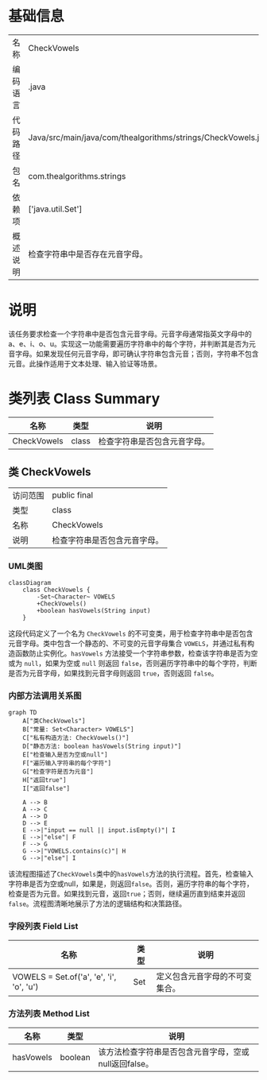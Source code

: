 # 基础信息

|      |      |
|------|------|
| 名称 | CheckVowels |
| 编码语言 | .java |
| 代码路径 | Java/src/main/java/com/thealgorithms/strings/CheckVowels.java |
| 包名 | com.thealgorithms.strings |
| 依赖项 | ['java.util.Set'] |
| 概述说明 | 检查字符串中是否存在元音字母。 |

# 说明

该任务要求检查一个字符串中是否包含元音字母。元音字母通常指英文字母中的a、e、i、o、u。实现这一功能需要遍历字符串中的每个字符，并判断其是否为元音字母。如果发现任何元音字母，即可确认字符串包含元音；否则，字符串不包含元音。此操作适用于文本处理、输入验证等场景。

# 类列表 Class Summary

| 名称   | 类型  | 说明 |
|-------|------|-------------|
| CheckVowels | class | 检查字符串是否包含元音字母。 |



## 类 CheckVowels

|      |      |
|------|------|
| 访问范围 | public final |
| 类型 | class |
| 名称 | CheckVowels |
| 说明 | 检查字符串是否包含元音字母。 |


### UML类图

```mermaid
classDiagram
    class CheckVowels {
        -Set~Character~ VOWELS
        +CheckVowels()
        +boolean hasVowels(String input)
    }
```

这段代码定义了一个名为 `CheckVowels` 的不可变类，用于检查字符串中是否包含元音字母。类中包含一个静态的、不可变的元音字母集合 `VOWELS`，并通过私有构造函数防止实例化。`hasVowels` 方法接受一个字符串参数，检查该字符串是否为空或为 `null`，如果为空或 `null` 则返回 `false`，否则遍历字符串中的每个字符，判断是否为元音字母，如果找到元音字母则返回 `true`，否则返回 `false`。


### 内部方法调用关系图

```mermaid
graph TD
    A["类CheckVowels"]
    B["常量: Set<Character> VOWELS"]
    C["私有构造方法: CheckVowels()"]
    D["静态方法: boolean hasVowels(String input)"]
    E["检查输入是否为空或null"]
    F["遍历输入字符串的每个字符"]
    G["检查字符是否为元音"]
    H["返回true"]
    I["返回false"]

    A --> B
    A --> C
    A --> D
    D --> E
    E -->|"input == null || input.isEmpty()"| I
    E -->|"else"| F
    F --> G
    G -->|"VOWELS.contains(c)"| H
    G -->|"else"| I
```

该流程图描述了`CheckVowels`类中的`hasVowels`方法的执行流程。首先，检查输入字符串是否为空或null，如果是，则返回`false`。否则，遍历字符串的每个字符，检查是否为元音。如果找到元音，返回`true`；否则，继续遍历直到结束并返回`false`。流程图清晰地展示了方法的逻辑结构和决策路径。

### 字段列表 Field List

| 名称  | 类型  | 说明 |
|-------|-------|------|
| VOWELS = Set.of('a', 'e', 'i', 'o', 'u') | Set<Character> | 定义包含元音字母的不可变集合。 |

### 方法列表 Method List

| 名称  | 类型  | 说明 |
|-------|-------|------|
| hasVowels | boolean | 该方法检查字符串是否包含元音字母，空或null返回false。 |




